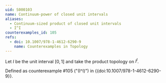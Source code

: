 ```yaml
---
uid: S000103
name: Continuum-power of closed unit intervals
aliases:
  - Continuum-sized product of closed unit intervals
  - I^I
counterexamples_id: 105
refs:
  - doi: 10.1007/978-1-4612-6290-9
    name: Counterexamples in Topology
---
```

Let $I$ be the unit interval $[0,1]$ and take the product topology on $I^I$.

Defined as counterexample #105 ("\(I^I\)")
in {{doi:10.1007/978-1-4612-6290-9}}.
